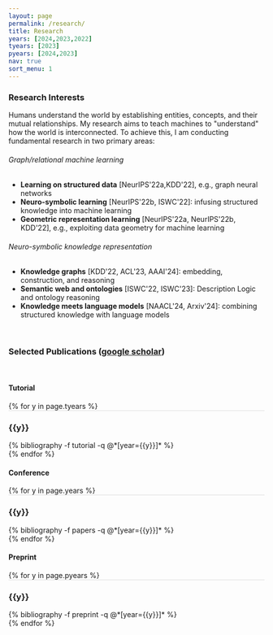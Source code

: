 ```yaml
---
layout: page
permalink: /research/
title: Research
years: [2024,2023,2022]
tyears: [2023]
pyears: [2024,2023]
nav: true
sort_menu: 1
---
```


### Research Interests

Humans understand the world by establishing entities, concepts, and their mutual relationships. 
My research aims to teach machines to "understand" how the world is interconnected. 
To achieve this, I am conducting fundamental research in two primary areas:

###### Graph/relational machine learning 

- **Learning on structured data** [NeurIPS'22a,KDD'22], e.g., graph neural networks
- **Neuro-symbolic learning** [NeurIPS'22b, ISWC'22]: infusing structured knowledge into machine learning
- **Geometric representation learning** [NeurIPS'22a, NeurIPS'22b, KDD'22], e.g., exploiting data geometry for machine learning

###### Neuro-symbolic knowledge representation 

- **Knowledge graphs** [KDD'22, ACL'23, AAAI'24]: embedding, construction, and reasoning
- **Semantic web and ontologies** [ISWC'22, ISWC'23]: Description Logic and ontology reasoning
- **Knowledge meets language models** [NAACL'24, Arxiv'24]: combining structured knowledge with language models




<!-- ##### Neuro-symbolic learning -->



<br/>

### Selected Publications ([google scholar](https://scholar.google.com/citations?user=lmBXicIAAAAJ))

<br/>


#### Tutorial
<div class="publications">
<!-- <br/> -->
{% for y in page.tyears %}
  <div class="row m-0 p-0" style="border-top: 1px solid #ddd; flex-direction: row-reverse;">
    <div class="col-sm-1 mt-2 p-0 pr-1">
      <h3 class="bibliography-year">{{y}}</h3>
    </div>
    <div class="col-sm-11 p-0">
      {% bibliography -f tutorial -q @*[year={{y}}]* %}
    </div>
  </div>
{% endfor %}
</div>

#### Conference 

<div class="publications">
{% for y in page.years %}
  <div class="row m-0 p-0" style="border-top: 1px solid #ddd; flex-direction: row-reverse;">
    <div class="col-sm-1 mt-2 p-0 pr-1">
      <h3 class="bibliography-year">{{y}}</h3>
    </div>
    <div class="col-sm-11 p-0">
      {% bibliography -f papers -q @*[year={{y}}]* %}
    </div>
  </div>
{% endfor %}
</div>



#### Preprint 

<div class="publications">
{% for y in page.pyears %}
  <div class="row m-0 p-0" style="border-top: 1px solid #ddd; flex-direction: row-reverse;">
    <div class="col-sm-1 mt-2 p-0 pr-1">
      <h3 class="bibliography-year">{{y}}</h3>
    </div>
    <div class="col-sm-11 p-0">
      {% bibliography -f preprint -q @*[year={{y}}]* %}
    </div>
  </div>
{% endfor %}
</div>



